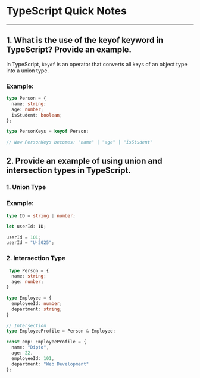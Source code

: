 # TypeScript Quick Notes

---

## 1. What is the use of the keyof keyword in TypeScript? Provide an example.

In TypeScript, `keyof` is an operator that converts all keys of an object type into a union type.

### Example:

```ts
type Person = {
  name: string;
  age: number;
  isStudent: boolean;
};

type PersonKeys = keyof Person;

// Now PersonKeys becomes: "name" | "age" | "isStudent"

```
## 2. Provide an example of using union and intersection types in TypeScript.
### 1. Union Type

### Example:

```ts
type ID = string | number;

let userId: ID;

userId = 101;       
userId = "U-2025";  
```
### 2. Intersection Type
```ts
 type Person = {
  name: string;
  age: number;
}

type Employee = {
  employeeId: number;
  department: string;
}

// Intersection
type EmployeeProfile = Person & Employee;

const emp: EmployeeProfile = {
  name: "Dipto",
  age: 22,
  employeeId: 101,
  department: "Web Development"
};
```
